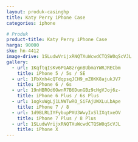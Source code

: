 ```yaml
---
layout: produk-casinghp
title: Katy Perry iPhone Case
categories: iphone

# Produk
product-title: Katy Perry iPhone Case
harga: 90000
sku: hn-4412
image-drive: 1SLudwVrijxRNQTXuWcwdCTQSW0qScVJL
gallery:
  - url: 1KqftqIsKv6PGA8zrgnBUbmaYWRJRECbm
    title: iPhone 5 / 5s / SE
  - url: 1FbXnh4cQTdqpsqJCH9_mZ0KK8ajukJV7
    title: iPhone 6 / 6s
  - url: 19nHBROd6OwnR7B6DunGBz9cHgVJoj6z-
    title: iPhone 6 Plus / 6s Plus
  - url: 1ogkuWgLj1LNWTwRO_SiFAjUWXLuLbApe
    title: iPhone 7 / 8
  - url: 1d9BLRLIYFybupPXU3WwyIxSlIXqtxeOV
    title: iPhone 7 Plus / 8 Plus
  - url: 1SLudwVrijxRNQTXuWcwdCTQSW0qScVJL
    title: iPhone X
---
```

